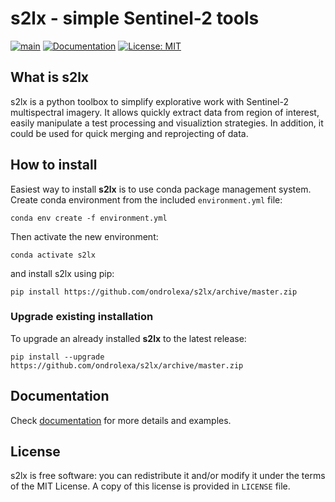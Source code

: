 # s2lx - simple Sentinel-2 tools

[![main](https://github.com/ondrolexa/s2lx/actions/workflows/testing.yml/badge.svg)](https://github.com/ondrolexa/s2lx/actions/workflows/testing.yml)
[![Documentation](https://readthedocs.org/projects/apsg/badge/?version=latest)](https://apsg.readthedocs.io/en/stable/?badge=latest)
[![License: MIT](https://img.shields.io/badge/License-MIT-yellow.svg)](https://github.com/ondrolexa/s2lx/blob/master/LICENSE)

## What is s2lx

s2lx is a python toolbox to simplify explorative work with Sentinel-2 multispectral imagery. It allows quickly extract data from region of interest,
easily manipulate a test processing and visualiztion strategies. In addition, it could be used for quick merging and reprojecting of data.

## How to install

Easiest way to install **s2lx** is to use conda package management system. Create conda environment from the included `environment.yml` file:

    conda env create -f environment.yml

Then activate the new environment:

    conda activate s2lx

and install s2lx using pip:

    pip install https://github.com/ondrolexa/s2lx/archive/master.zip

### Upgrade existing installation

To upgrade an already installed **s2lx** to the latest release:

    pip install --upgrade https://github.com/ondrolexa/s2lx/archive/master.zip

## Documentation

Check [documentation](https://s2lx.readthedocs.io/en/latest/) for more details and examples.

## License

s2lx is free software: you can redistribute it and/or modify it under the terms of the MIT License. A copy of this license is provided in ``LICENSE`` file.
